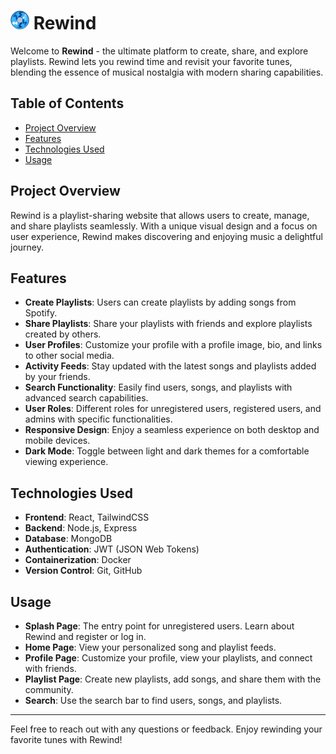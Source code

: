 # <img src="images/logo.png" alt="Rewind Logo" width="30"/> Rewind

Welcome to **Rewind** - the ultimate platform to create, share, and explore playlists. Rewind lets you rewind time and revisit your favorite tunes, blending the essence of musical nostalgia with modern sharing capabilities.

## Table of Contents

- [Project Overview](#project-overview)
- [Features](#features)
- [Technologies Used](#technologies-used)
- [Usage](#usage)

## Project Overview

Rewind is a playlist-sharing website that allows users to create, manage, and share playlists seamlessly. With a unique visual design and a focus on user experience, Rewind makes discovering and enjoying music a delightful journey.

## Features

- **Create Playlists**: Users can create playlists by adding songs from Spotify.
- **Share Playlists**: Share your playlists with friends and explore playlists created by others.
- **User Profiles**: Customize your profile with a profile image, bio, and links to other social media.
- **Activity Feeds**: Stay updated with the latest songs and playlists added by your friends.
- **Search Functionality**: Easily find users, songs, and playlists with advanced search capabilities.
- **User Roles**: Different roles for unregistered users, registered users, and admins with specific functionalities.
- **Responsive Design**: Enjoy a seamless experience on both desktop and mobile devices.
- **Dark Mode**: Toggle between light and dark themes for a comfortable viewing experience.

## Technologies Used

- **Frontend**: React, TailwindCSS
- **Backend**: Node.js, Express
- **Database**: MongoDB
- **Authentication**: JWT (JSON Web Tokens)
- **Containerization**: Docker
- **Version Control**: Git, GitHub

## Usage

- **Splash Page**: The entry point for unregistered users. Learn about Rewind and register or log in.
- **Home Page**: View your personalized song and playlist feeds.
- **Profile Page**: Customize your profile, view your playlists, and connect with friends.
- **Playlist Page**: Create new playlists, add songs, and share them with the community.
- **Search**: Use the search bar to find users, songs, and playlists.

---

Feel free to reach out with any questions or feedback. Enjoy rewinding your favorite tunes with Rewind!